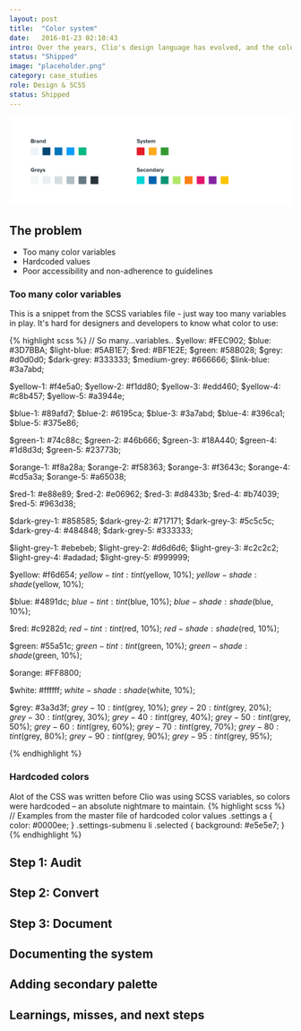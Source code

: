 ```yaml
---
layout: post
title:  "Color system"
date:   2016-01-23 02:10:43
intro: Over the years, Clio's design language has evolved, and the colors in use and the CSS that powers it had grown, with little thought paid to maintenance. By 2017, it was in bad need of an overhaul.
status: "Shipped"
image: "placeholder.png"
category: case_studies
role: Design & SCSS
status: Shipped
---
```

![palette](/images/posts/color_system/palette.png)

## The problem

* Too many color variables
* Hardcoded values
* Poor accessibility and non-adherence to guidelines

### Too many color variables

This is a snippet from the SCSS variables file - just way too many variables in play. It's hard for designers and developers to know what color to use:

{% highlight scss %}
// So many...variables..
$yellow: #FEC902;
$blue: #3D7BBA;
$light-blue: #5AB1E7;
$red: #BF1E2E;
$green: #58B028;
$grey: #d0d0d0;
$dark-grey: #333333;
$medium-grey: #666666;
$link-blue: #3a7abd;

$yellow-1: #f4e5a0;
$yellow-2: #f1dd80;
$yellow-3: #edd460;
$yellow-4: #c8b457;
$yellow-5: #a3944e;

$blue-1: #89afd7;
$blue-2: #6195ca;
$blue-3: #3a7abd;
$blue-4: #396ca1;
$blue-5: #375e86;

$green-1: #74c88c;
$green-2: #46b666;
$green-3: #18A440;
$green-4: #1d8d3d;
$green-5: #23773b;

$orange-1: #f8a28a;
$orange-2: #f58363;
$orange-3: #f3643c;
$orange-4: #cd5a3a;
$orange-5: #a65038;

$red-1: #e88e89;
$red-2: #e06962;
$red-3: #d8433b;
$red-4: #b74039;
$red-5: #963d38;

$dark-grey-1: #858585;
$dark-grey-2: #717171;
$dark-grey-3: #5c5c5c;
$dark-grey-4: #484848;
$dark-grey-5: #333333;

$light-grey-1: #ebebeb;
$light-grey-2: #d6d6d6;
$light-grey-3: #c2c2c2;
$light-grey-4: #adadad;
$light-grey-5: #999999;

$yellow: #f6d654;
$yellow-tint: tint($yellow, 10%);
$yellow-shade: shade($yellow, 10%);

$blue: #4891dc;
$blue-tint: tint($blue, 10%);
$blue-shade: shade($blue, 10%);

$red: #c9282d;
$red-tint: tint($red, 10%);
$red-shade: shade($red, 10%);

$green: #55a51c;
$green-tint: tint($green, 10%);
$green-shade: shade($green, 10%);

$orange: #FF8800;

$white: #ffffff;
$white-shade: shade($white, 10%);

$grey: #3a3d3f;
$grey-10: tint($grey, 10%);
$grey-20: tint($grey, 20%);
$grey-30: tint($grey, 30%);
$grey-40: tint($grey, 40%);
$grey-50: tint($grey, 50%);
$grey-60: tint($grey, 60%);
$grey-70: tint($grey, 70%);
$grey-80: tint($grey, 80%);
$grey-90: tint($grey, 90%);
$grey-95: tint($grey, 95%);

{% endhighlight %}

### Hardcoded colors
Alot of the CSS was written before Clio was using SCSS variables, so colors were hardcoded – an absolute nightmare to maintain.
{% highlight scss %}
// Examples from the master file of hardcoded color values
.settings a {
  color: #0000ee;
}
.settings-submenu li .selected {
  background: #e5e5e7;
}
{% endhighlight %}

## Step 1: Audit

## Step 2: Convert

## Step 3: Document

## Documenting the system

## Adding secondary palette

## Learnings, misses, and next steps
